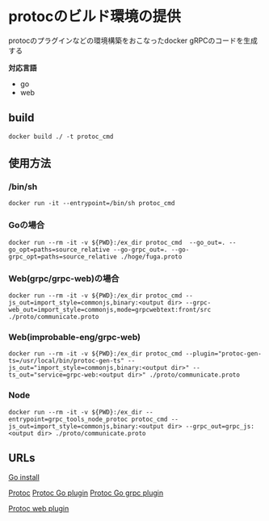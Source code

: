 # protocのビルド環境の提供

protocのプラグインなどの環境構築をおこなったdocker
gRPCのコードを生成する

**対応言語**
+ go
+ web

## build
`docker build ./ -t protoc_cmd`

## 使用方法

### /bin/sh
`docker run -it --entrypoint=/bin/sh protoc_cmd`

### Goの場合
`docker run --rm -it -v ${PWD}:/ex_dir protoc_cmd  --go_out=. --go_opt=paths=source_relative --go-grpc_out=. --go-grpc_opt=paths=source_relative ./hoge/fuga.proto`

### Web(grpc/grpc-web)の場合
`docker run --rm -it -v ${PWD}:/ex_dir protoc_cmd --js_out=import_style=commonjs,binary:<output dir> --grpc-web_out=import_style=commonjs,mode=grpcwebtext:front/src ./proto/communicate.proto`

### Web(improbable-eng/grpc-web)
`docker run --rm -it -v ${PWD}:/ex_dir protoc_cmd --plugin="protoc-gen-ts=/usr/local/bin/protoc-gen-ts" --js_out="import_style=commonjs,binary:<output dir>" --ts_out="service=grpc-web:<output dir>" ./proto/communicate.proto`

### Node
`docker run --rm -it -v ${PWD}:/ex_dir --entrypoint=grpc_tools_node_protoc protoc_cmd --js_out=import_style=commonjs,binary:<output dir> --grpc_out=grpc_js:<output dir> ./proto/communicate.proto`


## URLs

[Go install](https://go.dev/dl/)

[Protoc](https://grpc.io/docs/protoc-installation/)
[Protoc Go plugin](https://pkg.go.dev/google.golang.org/protobuf/cmd/protoc-gen-go)
[Protoc Go grpc plugin](https://pkg.go.dev/google.golang.org/grpc/cmd/protoc-gen-go-grpc)

[Protoc web plugin](https://github.com/grpc/grpc-web/)